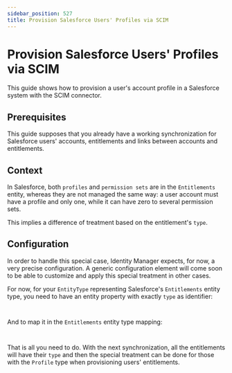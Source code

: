 ```yaml
---
sidebar_position: 527
title: Provision Salesforce Users' Profiles via SCIM
---
```


# Provision Salesforce Users' Profiles via SCIM

This guide shows how to provision a user's account profile in a Salesforce system with the SCIM connector.

## Prerequisites

This guide supposes that you already have a working synchronization for Salesforce users' accounts, entitlements and links between accounts and entitlements.

## Context

In Salesforce, both `profiles` and `permission sets` are in the `Entitlements` entity, whereas they are not managed the same way: a user account must have a profile and only one, while it can have zero to several permission sets.

This implies a difference of treatment based on the entitlement's `type`.

## Configuration

In order to handle this special case, Identity Manager expects, for now, a very precise configuration. A generic configuration element will come soon to be able to customize and apply this special treatment in other cases.

For now, for your `EntityType` representing Salesforce's `Entitlements` entity type, you need to have an entity property with exactly `type` as identifier:

```


```
And to map it in the `Entitlements` entity type mapping:

```


```
That is all you need to do. With the next synchronization, all the entitlements will have their `type` and then the special treatment can be done for those with the `Profile` type when provisioning users' entitlements.